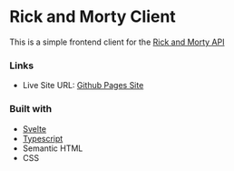 # Rick and Morty Client

This is a simple frontend client for the [Rick and Morty API](https://rickandmortyapi.com/)

### Links

- Live Site URL: [Github Pages Site](https://nathanmartinez.github.io/fm_base_apparel_coming_soon/)

### Built with

- [Svelte](https://svelte.dev/)
- [Typescript](https://www.typescriptlang.org/)
- Semantic HTML
- CSS
